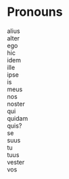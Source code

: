 # Pronouns

alius  
alter  
ego  
hic  
idem  
ille  
ipse  
is  
meus  
nos  
noster  
qui  
quidam  
quis?  
se  
suus  
tu  
tuus  
vester  
vos  
